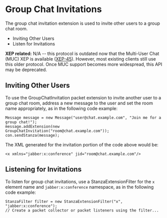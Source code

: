 Group Chat Invitations
======================

The group chat invitation extension is used to invite other users to a
group chat room.

  * Inviting Other Users
  * Listen for Invitations

**XEP related:** N/A -- this protocol is outdated now that the Multi-User Chat (MUC) XEP is available ([XEP-45](http://www.xmpp.org/extensions/xep-0045.html)). However, most existing clients still use this older protocol. Once MUC support becomes more widespread, this API may be deprecated. 

Inviting Other Users
--------------------

To use the GroupChatInvitation packet extension to invite another user to a
group chat room, address a new message to the user and set the room name
appropriately, as in the following code example:

```
Message message = new Message("user@chat.example.com", "Join me for a group chat!");
message.addExtension(new GroupChatInvitation("room@chat.example.com"));
con.sendStanza(message);
```

The XML generated for the invitation portion of the code above would be:

```
<x xmlns="jabber:x:conference" jid="room@chat.example.com"/>
```

Listening for Invitations
-------------------------

To listen for group chat invitations, use a StanzaExtensionFilter for the `x`
element name and `jabber:x:conference` namespace, as in the following code
example:

```
StanzaFilter filter = new StanzaExtensionFilter("x", "jabber:x:conference");
// Create a packet collector or packet listeners using the filter...
```
